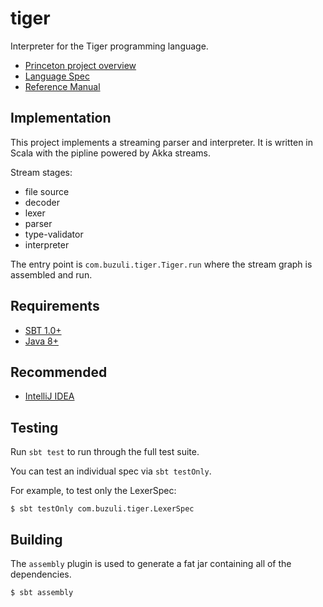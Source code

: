 # tiger

Interpreter for the Tiger programming language.

- [Princeton project overview](https://www.cs.princeton.edu/~appel/modern/java/project.html)
- [Language Spec](https://cs.nyu.edu/courses/fall13/CSCI-GA.2130-001/tiger-spec.pdf)
- [Reference Manual](https://www.lrde.epita.fr/~tiger/tiger.html#SEC_Contents)

## Implementation

This project implements a streaming parser and interpreter. It is written in Scala with the pipline powered by Akka streams.

Stream stages:
- file source
- decoder
- lexer
- parser
- type-validator
- interpreter

The entry point is `com.buzuli.tiger.Tiger.run` where the stream graph is assembled and run.

## Requirements

- [SBT 1.0+](https://www.scala-sbt.org/)
- [Java 8+](https://www.java.com/en/download/)

## Recommended

- [IntelliJ IDEA](https://www.jetbrains.com/idea/)

## Testing

Run `sbt test` to run through the full test suite.

You can test an individual spec via `sbt testOnly`.

For example, to test only the LexerSpec:
```
$ sbt testOnly com.buzuli.tiger.LexerSpec
```

## Building

The `assembly` plugin is used to generate a fat jar containing all of the dependencies.

```
$ sbt assembly
```

